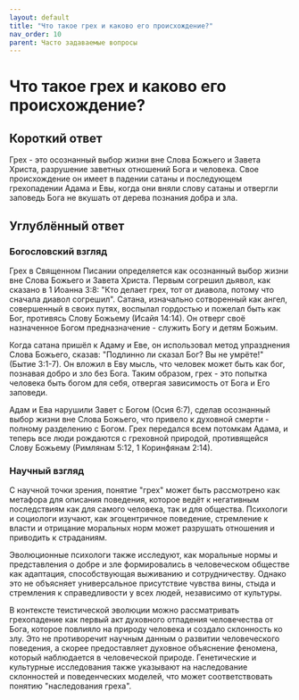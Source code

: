 ```yaml
---
layout: default
title: "Что такое грех и каково его происхождение?"
nav_order: 10
parent: Часто задаваемые вопросы
---
```


# Что такое грех и каково его происхождение?

## Короткий ответ

Грех - это осознанный выбор жизни вне Слова Божьего и Завета Христа, разрушение заветных отношений Бога и человека. Свое происхождение он имеет в падении сатаны и последующем грехопадении Адама и Евы, когда они вняли слову сатаны и отвергли заповедь Бога не вкушать от дерева познания добра и зла.

## Углублённый ответ

### Богословский взгляд

Грех в Священном Писании определяется как осознанный выбор жизни вне Слова Божьего и Завета Христа. Первым согрешил дьявол, как сказано в 1 Иоанна 3:8: "Кто делает грех, тот от диавола, потому что сначала диавол согрешил". Сатана, изначально сотворенный как ангел, совершенный в своих путях, воспылал гордостью и пожелал быть как Бог, противясь Слову Божьему (Исайя 14:14). Он отверг своё назначенное Богом предназначение - служить Богу и детям Божьим.

Когда сатана пришёл к Адаму и Еве, он использовал метод упразднения Слова Божьего, сказав: "Подлинно ли сказал Бог? Вы не умрёте!" (Бытие 3:1-7). Он вложил в Еву мысль, что человек может быть как бог, познавая добро и зло без Бога. Таким образом, грех - это попытка человека быть богом для себя, отвергая зависимость от Бога и Его заповеди.

Адам и Ева нарушили Завет с Богом (Осия 6:7), сделав осознанный выбор жизни вне Слова Божьего, что привело к духовной смерти - полному разделению с Богом. Грех передался всем потомкам Адама, и теперь все люди рождаются с греховной природой, противящейся Слову Божьему (Римлянам 5:12, 1 Коринфянам 2:14).

### Научный взгляд

С научной точки зрения, понятие "грех" может быть рассмотрено как метафора для описания поведения, которое ведёт к негативным последствиям как для самого человека, так и для общества. Психологи и социологи изучают, как эгоцентричное поведение, стремление к власти и отрицание моральных норм может разрушать отношения и приводить к страданиям.

Эволюционные психологи также исследуют, как моральные нормы и представления о добре и зле формировались в человеческом обществе как адаптация, способствующая выживанию и сотрудничеству. Однако это не объясняет универсальное присутствие чувства вины, стыда и стремления к справедливости у всех людей, независимо от культуры.

В контексте теистической эволюции можно рассматривать грехопадение как первый акт духовного отпадения человечества от Бога, которое повлияло на природу человека и создало склонность ко злу. Это не противоречит научным данным о развитии человеческого поведения, а скорее предоставляет духовное объяснение феномена, который наблюдается в человеческой природе. Генетические и культурные исследования также указывают на наследование склонностей и поведенческих моделей, что может соответствовать понятию "наследования греха".